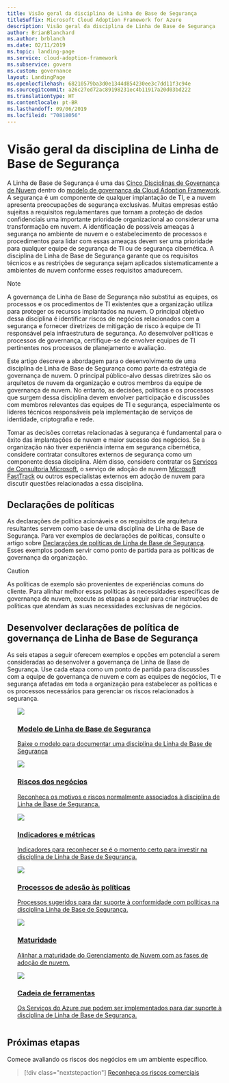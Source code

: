 ```yaml
---
title: Visão geral da disciplina de Linha de Base de Segurança
titleSuffix: Microsoft Cloud Adoption Framework for Azure
description: Visão geral da disciplina de Linha de Base de Segurança
author: BrianBlanchard
ms.author: brblanch
ms.date: 02/11/2019
ms.topic: landing-page
ms.service: cloud-adoption-framework
ms.subservice: govern
ms.custom: governance
layout: LandingPage
ms.openlocfilehash: 68210579ba3d0e1344d854230ee3c7dd11f3c94e
ms.sourcegitcommit: a26c27ed72ac89198231ec4b11917a20d03bd222
ms.translationtype: HT
ms.contentlocale: pt-BR
ms.lasthandoff: 09/06/2019
ms.locfileid: "70818056"
---
```

# <a name="security-baseline-discipline-overview"></a>Visão geral da disciplina de Linha de Base de Segurança

A Linha de Base de Segurança é uma das [Cinco Disciplinas de Governança de Nuvem](../governance-disciplines.md) dentro do [modelo de governança da Cloud Adoption Framework](../index.md). A segurança é um componente de qualquer implantação de TI, e a nuvem apresenta preocupações de segurança exclusivas. Muitas empresas estão sujeitas a requisitos regulamentares que tornam a proteção de dados confidenciais uma importante prioridade organizacional ao considerar uma transformação em nuvem. A identificação de possíveis ameaças à segurança no ambiente de nuvem e o estabelecimento de processos e procedimentos para lidar com essas ameaças devem ser uma prioridade para qualquer equipe de segurança de TI ou de segurança cibernética. A disciplina de Linha de Base de Segurança garante que os requisitos técnicos e as restrições de segurança sejam aplicados sistematicamente a ambientes de nuvem conforme esses requisitos amadurecem.

> [!NOTE]
> A governança de Linha de Base de Segurança não substitui as equipes, os processos e os procedimentos de TI existentes que a organização utiliza para proteger os recursos implantados na nuvem. O principal objetivo dessa disciplina é identificar riscos de negócios relacionados com a segurança e fornecer diretrizes de mitigação de risco à equipe de TI responsável pela infraestrutura de segurança. Ao desenvolver políticas e processos de governança, certifique-se de envolver equipes de TI pertinentes nos processos de planejamento e avaliação.

Este artigo descreve a abordagem para o desenvolvimento de uma disciplina de Linha de Base de Segurança como parte da estratégia de governança de nuvem. O principal público-alvo dessas diretrizes são os arquitetos de nuvem da organização e outros membros da equipe de governança de nuvem. No entanto, as decisões, políticas e os processos que surgem dessa disciplina devem envolver participação e discussões com membros relevantes das equipes de TI e segurança, especialmente os líderes técnicos responsáveis pela implementação de serviços de identidade, criptografia e rede.

Tomar as decisões corretas relacionadas à segurança é fundamental para o êxito das implantações de nuvem e maior sucesso dos negócios. Se a organização não tiver experiência interna em segurança cibernética, considere contratar consultores externos de segurança como um componente dessa disciplina. Além disso, considere contratar os [Serviços de Consultoria Microsoft](https://www.microsoft.com/enterprise/services), o serviço de adoção de nuvem [Microsoft FastTrack](https://azure.microsoft.com/programs/azure-fasttrack) ou outros especialistas externos em adoção de nuvem para discutir questões relacionadas a essa disciplina.

## <a name="policy-statements"></a>Declarações de políticas

As declarações de política acionáveis e os requisitos de arquitetura resultantes servem como base de uma disciplina de Linha de Base de Segurança. Para ver exemplos de declarações de políticas, consulte o artigo sobre [Declarações de políticas de Linha de Base de Segurança](./policy-statements.md). Esses exemplos podem servir como ponto de partida para as políticas de governança da organização.

> [!CAUTION]
> As políticas de exemplo são provenientes de experiências comuns do cliente. Para alinhar melhor essas políticas às necessidades específicas de governança de nuvem, execute as etapas a seguir para criar instruções de políticas que atendam às suas necessidades exclusivas de negócios.

## <a name="developing-security-baseline-governance-policy-statements"></a>Desenvolver declarações de política de governança de Linha de Base de Segurança

As seis etapas a seguir oferecem exemplos e opções em potencial a serem consideradas ao desenvolver a governança de Linha de Base de Segurança. Use cada etapa como um ponto de partida para discussões com a equipe de governança de nuvem e com as equipes de negócios, TI e segurança afetadas em toda a organização para estabelecer as políticas e os processos necessários para gerenciar os riscos relacionados à segurança.

<!-- markdownlint-disable MD033 -->

<ul class="panelContent cardsE">
<li style="display: flex; flex-direction: column;">
    <a href="./template.md">
        <div class="cardSize">
            <div class="cardPadding" >
                <div class="card" >
                    <div class="cardImageOuter">
                        <div class="cardImage">
                            <img src="../../_images/governance/process-template.png" class="x-hidden-focus"/>
                        </div>
                    </div>
                    <div class="cardText" style="padding-left:0px;">
                        <h3>Modelo de Linha de Base de Segurança</h3>
                        <p class="x-hidden-focus">Baixe o modelo para documentar uma disciplina de Linha de Base de Segurança</p>
                    </div>
                </div>
            </div>
        </div>
    </a>
</li><li style="display: flex; flex-direction: column;">
    <a href="./business-risks.md">
        <div class="cardSize">
            <div class="cardPadding" >
                <div class="card" >
                    <div class="cardImageOuter">
                        <div class="cardImage">
                            <img src="../../_images/governance/process-risks.png" class="x-hidden-focus"/>
                        </div>
                    </div>
                    <div class="cardText" style="padding-left:0px;">
                        <h3>Riscos dos negócios</h3>
                        <p class="x-hidden-focus">Reconheça os motivos e riscos normalmente associados à disciplina de Linha de Base de Segurança.</p>
                    </div>
                </div>
            </div>
        </div>
    </a>
</li>
<li style="display: flex; flex-direction: column;">
    <a href="./metrics-tolerance.md">
        <div class="cardSize">
            <div class="cardPadding" >
                <div class="card" >
                    <div class="cardImageOuter">
                        <div class="cardImage">
                            <img src="../../_images/governance/process-metrics.png" class="x-hidden-focus"/>
                        </div>
                    </div>
                    <div class="cardText" style="padding-left:0px;">
                        <h3>Indicadores e métricas</h3>
                        <p class="x-hidden-focus">Indicadores para reconhecer se é o momento certo para investir na disciplina de Linha de Base de Segurança.</p>
                    </div>
                </div>
            </div>
        </div>
    </a>
</li>
<li style="display: flex; flex-direction: column;">
    <a href="./compliance-processes.md">
        <div class="cardSize">
            <div class="cardPadding" >
                <div class="card" >
                    <div class="cardImageOuter">
                        <div class="cardImage">
                            <img src="../../_images/governance/process-enforce.png" class="x-hidden-focus"/>
                        </div>
                    </div>
                    <div class="cardText" style="padding-left:0px;">
                        <h3>Processos de adesão às políticas</h3>
                        <p class="x-hidden-focus">Processos sugeridos para dar suporte à conformidade com políticas na disciplina Linha de Base de Segurança.</p>
                    </div>
                </div>
            </div>
        </div>
    </a>
</li>
<li style="display: flex; flex-direction: column;">
    <a href="./discipline-improvement.md">
        <div class="cardSize">
            <div class="cardPadding" >
                <div class="card" >
                    <div class="cardImageOuter">
                        <div class="cardImage">
                            <img src="../../_images/governance/process-maturity.png" class="x-hidden-focus"/>
                        </div>
                    </div>
                    <div class="cardText" style="padding-left:0px;">
                        <h3>Maturidade</h3>
                        <p class="x-hidden-focus">Alinhar a maturidade do Gerenciamento de Nuvem com as fases de adoção de nuvem.</p>
                    </div>
                </div>
            </div>
        </div>
    </a>
</li>
<li style="display: flex; flex-direction: column;">
    <a href="./toolchain.md">
        <div class="cardSize">
            <div class="cardPadding" >
                <div class="card" >
                    <div class="cardImageOuter">
                        <div class="cardImage">
                            <img src="../../_images/governance/process-toolchain.png" class="x-hidden-focus"/>
                        </div>
                    </div>
                    <div class="cardText" style="padding-left:0px;">
                        <h3>Cadeia de ferramentas</h3>
                        <p class="x-hidden-focus">Os Serviços do Azure que podem ser implementados para dar suporte à disciplina de Linha de Base de Segurança.</p>
                    </div>
                </div>
            </div>
        </div>
    </a>
</li>
</ul>

<!-- markdownlint-enable MD033 -->

## <a name="next-steps"></a>Próximas etapas

Comece avaliando os riscos dos negócios em um ambiente específico.

> [!div class="nextstepaction"]
> [Reconheça os riscos comerciais](./business-risks.md)
